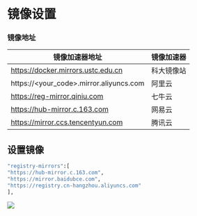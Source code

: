 # 镜像设置

### 镜像地址

| 镜像加速器地址                                   | 镜像加速器 |
| ----------------------------------------- | ----- |
| https://docker.mirrors.ustc.edu.cn        | 科大镜像站 |
| https://\<your\_code>.mirror.aliyuncs.com | 阿里云   |
| https://reg-mirror.qiniu.com              | 七牛云   |
| https://hub-mirror.c.163.com              | 网易云   |
| https://mirror.ccs.tencentyun.com         | 腾讯云   |

## 设置镜像

```bash
"registry-mirrors":[
"https://hub-mirror.c.163.com",
"https://mirror.baidubce.com",
"https://registry.cn-hangzhou.aliyuncs.com"
],
```

![](https://images.weserv.nl/?url=https://i0.hdslb.com/bfs/album/db26ff1e0b8f0e6c3d3c12b1474d6c425f3ac0c4.png)
